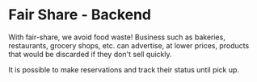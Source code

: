 # Fair Share - Backend

With fair-share, we avoid food waste! Business such as bakeries, restaurants, grocery shops, etc. can advertise, at lower prices, products that would be discarded if they don't sell quickly.

It is possible to make reservations and track their status until pick up.
